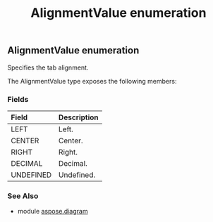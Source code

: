 ﻿---
title: AlignmentValue enumeration
second_title: Aspose.Diagram for Python via .NET API References
description: 
type: docs
weight: 2590
url: /python-net/aspose.diagram/alignmentvalue/
is_root: false
---

## AlignmentValue enumeration

Specifies the tab alignment.



The AlignmentValue type exposes the following members:

### Fields
| Field | Description |
| :- | :- |
| LEFT | Left. |
| CENTER | Center. |
| RIGHT | Right. |
| DECIMAL | Decimal. |
| UNDEFINED | Undefined. |


### See Also

* module [aspose.diagram](../)
